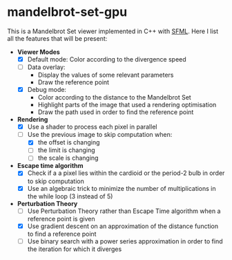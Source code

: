 # mandelbrot-set-gpu
This is a Mandelbrot Set viewer implemented in C++ with [SFML](https://www.sfml-dev.org/). Here I list all the features that will be present:
* **Viewer Modes**
  * [x] Default mode: Color according to the divergence speed
  * [ ] Data overlay:
    * Display the values of some relevant parameters
    * Draw the reference point
  * [x] Debug mode:
    * Color according to the distance to the Mandelbrot Set
    * Highlight parts of the image that used a rendering optimisation
    * Draw the path used in order to find the reference point
* **Rendering**
  * [x] Use a shader to process each pixel in parallel
  * [ ] Use the previous image to skip computation when:
    * [x] the offset is changing
    * [ ] the limit is changing
    * [ ] the scale is changing
* **Escape time algorithm**
  * [x] Check if a a pixel lies within the cardioid or the period-2 bulb in order to skip computation
  * [x] Use an algebraic trick to minimize the number of multiplications  in the while loop (3 instead of 5)
* **Perturbation Theory**
  * [ ] Use Perturbation Theory rather than Escape Time algorithm when a reference point is given
  * [x] Use gradient descent on an approximation of the distance function to find a reference point
  * [ ] Use binary search with a power series approximation in order to find the iteration for which it diverges
